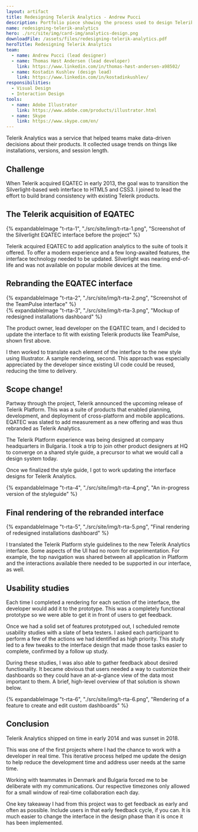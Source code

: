 ```yaml
---
layout: artifact
title: Redesigning Telerik Analytics - Andrew Pucci
description: Portfolio piece showing the process used to design Telerik Analytics.
name: redesigning-telerik-analytics
hero: ./src/site/img/card-img/analytics-design.png
downloadFile: /assets/files/redesigning-telerik-analytics.pdf
heroTitle: Redesigning Telerik Analytics
team:
  - name: Andrew Pucci (lead designer)
  - name: Thomas Høst Andersen (lead developer)
    link: https://www.linkedin.com/in/thomas-høst-andersen-a98502/
  - name: Kostadin Kushlev (design lead)
    link: https://www.linkedin.com/in/kostadinkushlev/
responsibilities:
  - Visual Design
  - Interaction Design
tools:
  - name: Adobe Illustrator
    link: https://www.adobe.com/products/illustrator.html
  - name: Skype
    link: https://www.skype.com/en/
---
```


<p class="lead">Telerik Analytics was a service that helped teams make data-driven decisions about their products. It collected usage trends on things like installations, versions, and session length.</p>

## Challenge

When Telerik acquired EQATEC in early 2013, the goal was to transition the Silverlight-based web interface to HTML5 and CSS3. I joined to lead the effort to build brand consistency with existing Telerik products.

## The Telerik acquisition of EQATEC

<div class="row row-cols-1 row-cols-lg-2 g-3 mb-3">
  <div class="col">
    {% expandableImage "t-rta-1", "./src/site/img/t-rta-1.png", "Screenshot of the Silverlight EQATEC interface before the project" %}
  </div>
  <div class="col">
    <p>Telerik acquired EQATEC to add application analytics to the suite of tools it offered. To offer a modern experience and a few long-awaited features, the interface technology needed to be updated. Silverlight was nearing end-of-life and was not available on popular mobile devices at the time.</p>
  </div>
</div>

## Rebranding the EQATEC interface

<div class="row row-cols-1 row-cols-lg-2 g-3 mb-3">
  <div class="col">
    {% expandableImage "t-rta-2", "./src/site/img/t-rta-2.png", "Screenshot of the TeamPulse interface" %}
  </div>
  <div class="col">
    {% expandableImage "t-rta-3", "./src/site/img/t-rta-3.png", "Mockup of redesigned installations dashboard" %}
  </div>
</div>

The product owner, lead developer on the EQATEC team, and I decided to update the interface to fit with existing Telerik products like TeamPulse, shown first above.

I then worked to translate each element of the interface to the new style using Illustrator. A sample rendering, second. This approach was especially appreciated by the developer since existing UI code could be reused, reducing the time to delivery.

## Scope change!

<div class="row row-cols-1 row-cols-lg-2 g-3 mb-3">
  <div class="col">
    <p>Partway through the project, Telerik announced the upcoming release of Telerik Platform. This was a suite of products that enabled planning, development, and deployment of cross-platform and mobile applications. EQATEC was slated to add measurement as a new offering and was thus rebranded as Telerik Analytics.</p>
    <p>The Telerik Platform experience was being designed at company headquarters in Bulgaria. I took a trip to join other product designers at HQ to converge on a shared style guide, a precursor to what we would call a design system today.</p>
    <p>Once we finalized the style guide, I got to work updating the interface designs for Telerik Analytics.</p>
  </div>
  <div class="col">
    {% expandableImage "t-rta-4", "./src/site/img/t-rta-4.png", "An in-progress version of the styleguide" %}
  </div>
</div>

## Final rendering of the rebranded interface

<div class="row row-cols-1 row-cols-lg-2 g-3 mb-3">
  <div class="col">
    {% expandableImage "t-rta-5", "./src/site/img/t-rta-5.png", "Final rendering of redesigned installations dashboard" %}
  </div>
  <div class="col">
    <p>I translated the Telerik Platform style guidelines to the new Telerik Analytics interface. Some aspects of the UI had no room for experimentation. For example, the top navigation was shared between all application in Platform and the interactions available there needed to be supported in our interface, as well.</p>
  </div>
</div>

## Usability studies

<div class="row row-cols-1 row-cols-lg-2 g-3 mb-3">
  <div class="col">
    <p>Each time I completed a rendering for each section of the interface, the developer would add it to the prototype. This was a completely functional prototype so we were able to get it in front of users to get feedback.</p>
    <p>Once we had a solid set of features prototyped out, I scheduled remote usability studies with a slate of beta testers. I asked each participant to perform a few of the actions we had identified as high priority. This study led to a few tweaks to the interface design that made those tasks easier to complete, confirmed by a follow up study.</p>
    <p>During these studies, I was also able to gather feedback about desired functionality. It became obvious that users needed a way to customize their dashboards so they could have an at-a-glance view of the data most important to them. A brief, high-level overview of that solution is shown below.</p>
  </div>
  <div class="col">
    {% expandableImage "t-rta-6", "./src/site/img/t-rta-6.png", "Rendering of a feature to create and edit custom dashboards" %}
  </div>
</div>

## Conclusion

Telerik Analytics shipped on time in early 2014 and was sunset in 2018.

This was one of the first projects where I had the chance to work with a developer in real time. This iterative process helped me update the design to help reduce the development time and address user needs at the same time.

Working with teammates in Denmark and Bulgaria forced me to be deliberate with my communications. Our respective timezones only allowed for a small window of real-time collaboration each day.

One key takeaway I had from this project was to get feedback as early and often as possible. Include users in that early feedback cycle, if you can. It is much easier to change the interface in the design phase than it is once it has been implemented.
